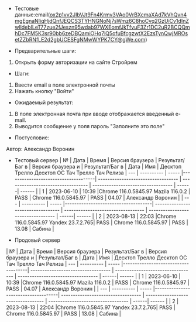 * Тестовые данные:email(ox2p1vv2JIbVJt9Fn4Krmv3VAo0VrBXcmaXAd7kVhQvn4mgEgnaNIiqHjdQnfJEQCS3TYHNGNoNj7sWmz6C8hoCvq2GzUiCv1dInZwlldebILeT77zue2fJeszn95wdab97WXEomfJkTfvuF3Zr1DC2uR2BCQQmhDc7FM5K3sr90bb6zeDBQamiOHq7lQ5ofuBfcgzwtX2EzsTynQwjMROsetZZbRNfLE2d2gbUCESFgNMwWYPK7CY@gWe.com)


* Предварительные шаги:
1. Открыть форму авторизации на сайте Стройрем

* Шаги:
1. Ввести еmail в поле электронной почты
3. Нажать кнопку "Войти"


* Ожидаемый результат:
1. В поле электронная почта при вводе отображается введенный e-mail.
2. Выводится сообщение у поля пароль "Заполните это поле"


* Постусловие:

Автор: Александр Воронин

* Тестовый сервер 
|  №  | Дата       | Время |           Версия браузера           |        Результат/Баг в            |             Версия браузера и       |           Результат/Баг в          |  Дата  |  Имя   |
								          Десктоп		                   Трелло Десктоп		                        ОС Тач			                  Трелло Тач	          Релиза
| --- | ---------- | ----- |-------------------------------------| ---------------------------------- | ---------------------------------- | ---------------------------------- | ------| ------  |
| 1   | 2023-06-10 | 10:39 |Chrome 116.0.5845.97 Mazila 116.0.2  | PASS                               | Chrome 116.0.5845.97               | PASS                               | 04.07 | Александр Воронин  |
| --- | ---------- | ----- |-------------------------------------| ---------------------------------- | ---------------------------------- | ---------------------------------- | ------| ------  |
| 2   | 2023-08-13 | 22:03 |Chrome 116.0.5845.97 Yandex 23.7.2.765| PASS                              | Chrome 116.0.5845.97               | PASS                               | 13.08 | Сабина  |


* Продовый сервер


|  №  | Дата       | Время |           Версия браузера           |        Результат/Баг в            |             Версия браузера и       |           Результат/Баг в          |  Дата  |  Имя   |
								          Десктоп		                   Трелло Десктоп		                        ОС Тач			                  Трелло Тач	          Релиза
| --- | ---------- | ----- |-------------------------------------| ---------------------------------- | ---------------------------------- | ---------------------------------- | ------| ------  |
| 1   | 2023-06-10 | 10:39 |Chrome 116.0.5845.97 Mazila 116.0.2  | PASS                               | Chrome 116.0.5845.97               | PASS                               | 04.07 | Александр Воронин  |
| --- | ---------- | ----- |-------------------------------------| ---------------------------------- | ---------------------------------- | ---------------------------------- | ------| ------  |
| 2   | 2023-08-13 | 22:04 |Chrome 116.0.5845.97 Yandex 23.7.2.765| PASS                              | Chrome 116.0.5845.97               | PASS                               | 13.08 | Сабина  |



